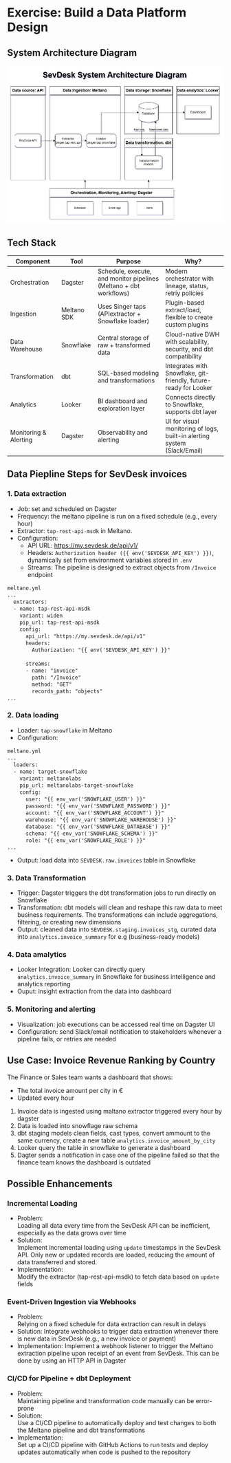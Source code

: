 # Exercise: Build a Data Platform Design 

## System Architecture Diagram 

![alt text](SA_diag.png)

## Tech Stack
| Component | Tool | Purpose | Why? |
|-|-|-|-|
| Orchestration | Dagster | Schedule, execute, and monitor pipelines (Meltano + dbt workflows)|Modern orchestrator with lineage, status, retriy policies |
| Ingestion | Meltano SDK | Uses Singer taps (APIextractor + Snowflake loader) |Plugin-based extract/load, flexible to create custom plugins|
| Data Warehouse | Snowflake | Central storage of raw + transformed data |Cloud-native DWH with scalability, security, and dbt compatibility|
| Transformation | dbt | SQL-based modeling and transformations | Integrates with Snowflake, git-friendly, future-ready for Looker|
| Analytics | Looker | BI dashboard and exploration layer | Connects directly to Snowflake, supports dbt layer|
| Monitoring & Alerting| Dagster | Observability and alerting | UI for visual monitoring of logs, built-in alerting system (Slack/Email)|

## Data Piepline Steps for SevDesk invoices

### 1. Data extraction
- Job: set and scheduled on Dagster
- Frequency: the meltano pipeline is run on a fixed schedule (e.g., every hour) 
- Extractor: `tap-rest-api-msdk` in Meltano.
- Configuration: 
    - API URL: https://my.sevdesk.de/api/v1/
    - Headers: `Authorization header ({{ env('SEVDESK_API_KEY') }})`, dynamically set from environment variables stored in `.env`
    - Streams: The pipeline is designed to extract objects from `/Invoice` endpoint
```
meltano.yml
...
  extractors:
  - name: tap-rest-api-msdk
    variant: widen
    pip_url: tap-rest-api-msdk
    config:
      api_url: "https://my.sevdesk.de/api/v1"
      headers:
        Authorization: "{{ env('SEVDESK_API_KEY') }}"
        
      streams:
      - name: "invoice"
        path: "/Invoice"
        method: "GET"
        records_path: "objects"
...
```
### 2. Data loading
- Loader: `tap-snowflake` in Meltano
- Configuration:
```
meltano.yml
...
  loaders:
  - name: target-snowflake
    variant: meltanolabs
    pip_url: meltanolabs-target-snowflake
    config:
      user: "{{ env_var('SNOWFLAKE_USER') }}"
      password: "{{ env_var('SNOWFLAKE_PASSWORD') }}"
      account: "{{ env_var('SNOWFLAKE_ACCOUNT') }}"
      warehouse: "{{ env_var('SNOWFLAKE_WAREHOUSE') }}"
      database: "{{ env_var('SNOWFLAKE_DATABASE') }}"
      schema: "{{ env_var('SNOWFLAKE_SCHEMA') }}"
      role: "{{ env_var('SNOWFLAKE_ROLE') }}"
...
```    
- Output: load data into `SEVDESK.raw.invoices` table in Snowflake


### 3. Data Transformation
- Trigger: Dagster triggers the dbt transformation jobs to run directly on Snowflake
- Transformation: dbt models will clean and reshape this raw data to meet business requirements. The transformations can include aggregations, filtering, or creating new dimensions
- Output: cleaned data into `SEVDESK.staging.invoices_stg`, curated data into `analytics.invoice_summary` for e.g (business-ready models)

### 4. Data amalytics
- Looker Integration: Looker can directly query `analytics.invoice_summary` in Snowflake for business intelligence and analytics reporting
- Ouput: insight extraction from the data into dashboard

### 5. Monitoring and alerting
- Visualization: job executions can be accessed real time on Dagster UI 
- Configuration: send Slack/email notification to stakeholders whenever a pipeline fails, or retries are needed

## Use Case: Invoice Revenue Ranking by Country
The Finance or Sales team wants a dashboard that shows:
- The total invoice amount per city in €
- Updated every hour

1. Invoice data is ingested using maltano extractor triggered every hour by dagster
2. Data is loaded into snowflage raw schema
3. dbt staging models clean fields, cast types, convert ammount to the same currency, create a new table `analytics.invoice_amount_by_city`
4. Looker query the table in snowflake to generate a dashboard 
5. Dagter sends a notification in case one of the pipeline failed so that the finance team knows the dashboard is outdated


## Possible Enhancements

### Incremental Loading
- Problem:  
Loading all data every time from the SevDesk API can be inefficient, especially as the data grows over time
- Solution:   
Implement incremental loading using `update` timestamps in the SevDesk API. Only new or updated records are loaded, reducing the amount of data transferred and stored.
- Implementation:  
Modify the extractor (tap-rest-api-msdk) to fetch data based on `update` fields

### Event-Driven Ingestion via Webhooks
- Problem:  
Relying on a fixed schedule for data extraction can result in delays
- Solution: 
 Integrate webhooks to trigger data extraction whenever there is new data in SevDesk (e.g., a new invoice or payment)
- Implementation: 
 Implement a webhook listener to trigger the Meltano extraction pipeline upon receipt of an event from SevDesk. This can be done by using an HTTP API in Dagster

### CI/CD for Pipeline + dbt Deployment
- Problem:  
Maintaining pipeline and transformation code manually can be error-prone
- Solution:  
Use a CI/CD pipeline to automatically deploy and test changes to both the Meltano pipeline and dbt transformations
- Implementation:  
Set up a CI/CD pipeline with GitHub Actions to run tests and deploy updates automatically when code is pushed to the repository